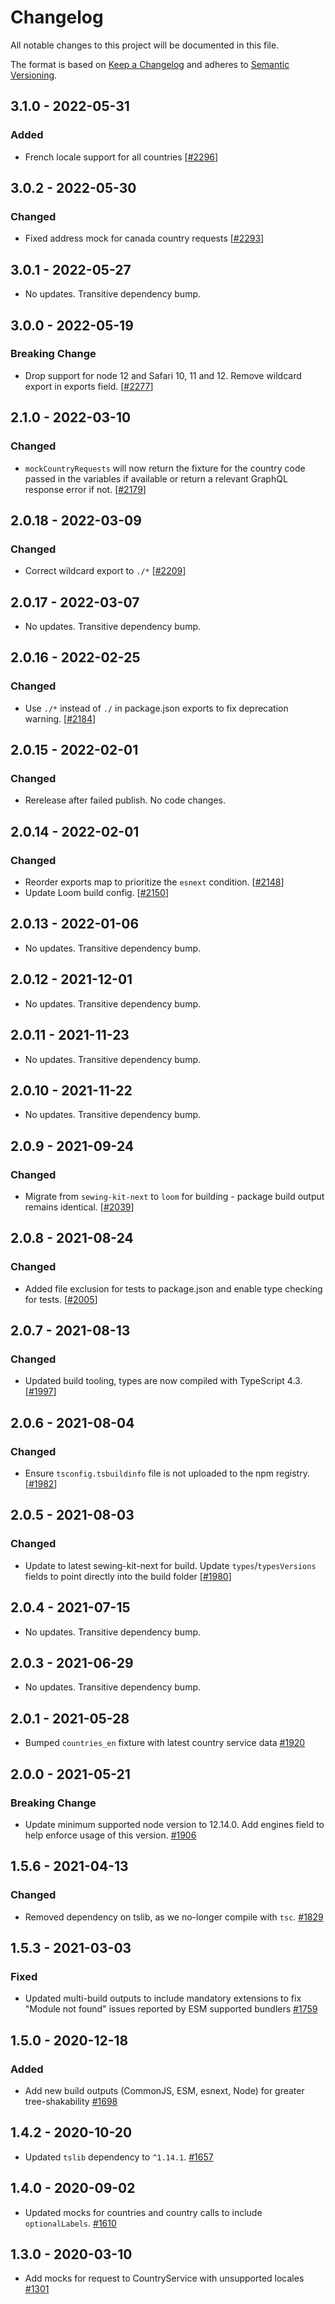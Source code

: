 # Changelog

All notable changes to this project will be documented in this file.

The format is based on [Keep a Changelog](http://keepachangelog.com/en/1.0.0/)
and adheres to [Semantic Versioning](http://semver.org/spec/v2.0.0.html).

<!-- ## Unreleased -->

## 3.1.0 - 2022-05-31

### Added

- French locale support for all countries [[#2296](https://github.com/Shopify/quilt/pull/2296)]

## 3.0.2 - 2022-05-30

### Changed

- Fixed address mock for canada country requests [[#2293](https://github.com/Shopify/quilt/pull/2293)]

## 3.0.1 - 2022-05-27

- No updates. Transitive dependency bump.

## 3.0.0 - 2022-05-19

### Breaking Change

- Drop support for node 12 and Safari 10, 11 and 12. Remove wildcard export in exports field. [[#2277](https://github.com/Shopify/quilt/pull/2277)]

## 2.1.0 - 2022-03-10

### Changed

- `mockCountryRequests` will now return the fixture for the country code passed in the variables if available or return a relevant GraphQL response error if not. [[#2179](https://github.com/Shopify/quilt/pull/2179)]

## 2.0.18 - 2022-03-09

### Changed

- Correct wildcard export to `./*` [[#2209](https://github.com/Shopify/quilt/pull/2209)]

## 2.0.17 - 2022-03-07

- No updates. Transitive dependency bump.

## 2.0.16 - 2022-02-25

### Changed

- Use `./*` instead of `./` in package.json exports to fix deprecation warning. [[#2184](https://github.com/Shopify/quilt/pull/2184)]

## 2.0.15 - 2022-02-01

### Changed

- Rerelease after failed publish. No code changes.

## 2.0.14 - 2022-02-01

### Changed

- Reorder exports map to prioritize the `esnext` condition. [[#2148](https://github.com/Shopify/quilt/pull/2148)]
- Update Loom build config. [[#2150](https://github.com/Shopify/quilt/pull/2150)]

## 2.0.13 - 2022-01-06

- No updates. Transitive dependency bump.

## 2.0.12 - 2021-12-01

- No updates. Transitive dependency bump.

## 2.0.11 - 2021-11-23

- No updates. Transitive dependency bump.

## 2.0.10 - 2021-11-22

- No updates. Transitive dependency bump.

## 2.0.9 - 2021-09-24

### Changed

- Migrate from `sewing-kit-next` to `loom` for building - package build output remains identical. [[#2039](https://github.com/Shopify/quilt/pull/2039)]

## 2.0.8 - 2021-08-24

### Changed

- Added file exclusion for tests to package.json and enable type checking for tests. [[#2005](https://github.com/Shopify/quilt/pull/2005)]

## 2.0.7 - 2021-08-13

### Changed

- Updated build tooling, types are now compiled with TypeScript 4.3. [[#1997](https://github.com/Shopify/quilt/pull/1997)]

## 2.0.6 - 2021-08-04

### Changed

- Ensure `tsconfig.tsbuildinfo` file is not uploaded to the npm registry. [[#1982](https://github.com/Shopify/quilt/pull/1982)]

## 2.0.5 - 2021-08-03

### Changed

- Update to latest sewing-kit-next for build. Update `types`/`typesVersions` fields to point directly into the build folder [[#1980](https://github.com/Shopify/quilt/pull/1980)]

## 2.0.4 - 2021-07-15

- No updates. Transitive dependency bump.

## 2.0.3 - 2021-06-29

- No updates. Transitive dependency bump.

## 2.0.1 - 2021-05-28

- Bumped `countries_en` fixture with latest country service data [#1920](https://github.com/Shopify/quilt/pull/1920)

## 2.0.0 - 2021-05-21

### Breaking Change

- Update minimum supported node version to 12.14.0. Add engines field to help enforce usage of this version. [#1906](https://github.com/Shopify/quilt/pull/1906)

## 1.5.6 - 2021-04-13

### Changed

- Removed dependency on tslib, as we no-longer compile with `tsc`. [#1829](https://github.com/Shopify/quilt/pull/1829)

## 1.5.3 - 2021-03-03

### Fixed

- Updated multi-build outputs to include mandatory extensions to fix "Module not found" issues reported by ESM supported bundlers [#1759](https://github.com/Shopify/quilt/pull/1759)

## 1.5.0 - 2020-12-18

### Added

- Add new build outputs (CommonJS, ESM, esnext, Node) for greater tree-shakability [#1698](https://github.com/Shopify/quilt/pull/1698)

## 1.4.2 - 2020-10-20

- Updated `tslib` dependency to `^1.14.1`. [#1657](https://github.com/Shopify/quilt/pull/1657)

## 1.4.0 - 2020-09-02

- Updated mocks for countries and country calls to include `optionalLabels`. [#1610](https://github.com/Shopify/quilt/pull/1610)

## 1.3.0 - 2020-03-10

- Add mocks for request to CountryService with unsupported locales [#1301](https://github.com/Shopify/quilt/pull/1301)
